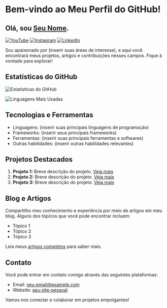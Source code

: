 # Bem-vindo ao Meu Perfil do GitHub!

## Olá, sou [Seu Nome](seu-site-pessoal).

[![YouTube](https://img.shields.io/badge/YouTube-Subscribe-red)](link-do-seu-canal-do-youtube)
[![Instagram](https://img.shields.io/badge/Instagram-Follow-blueviolet)](link-do-seu-perfil-do-instagram)
[![LinkedIn](https://img.shields.io/badge/LinkedIn-Connect-success)](link-do-seu-perfil-do-linkedin)

Sou apaixonado por (inserir suas áreas de interesse), e aqui você encontrará meus projetos, artigos e contribuições nesses campos. Fique à vontade para explorar!

## Estatísticas do GitHub

![Estatísticas do GitHub](https://github-readme-stats.vercel.app/api?username=alissonf216&show_icons=true&count_private=true&hide=contribs,prs)

![Linguagens Mais Usadas](https://github-readme-stats.vercel.app/api/top-langs/?username=alissonf216&layout=compact)


## Tecnologias e Ferramentas

- Linguagens: (inserir suas principais linguagens de programação)
- Frameworks: (inserir seus principais frameworks)
- Ferramentas: (inserir suas principais ferramentas e softwares)
- Outras habilidades: (inserir outras habilidades relevantes)

## Projetos Destacados

1. **Projeto 1:** Breve descrição do projeto. [Veja mais](link-para-o-projeto-1)
2. **Projeto 2:** Breve descrição do projeto. [Veja mais](link-para-o-projeto-2)
3. **Projeto 3:** Breve descrição do projeto. [Veja mais](link-para-o-projeto-3)

## Blog e Artigos

Compartilho meu conhecimento e experiência por meio de artigos em meu blog. Alguns dos tópicos que você pode encontrar incluem:

- Tópico 1
- Tópico 2
- Tópico 3

Leia meus [artigos completos](link-para-seu-blog) para saber mais.

## Contato

Você pode entrar em contato comigo através das seguintes plataformas:

- Email: seu-email@example.com
- Website: [seu-site-pessoal](seu-site-pessoal)

Vamos nos conectar e colaborar em projetos empolgantes!
